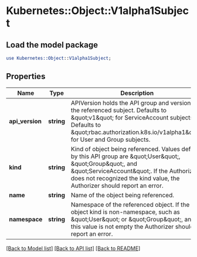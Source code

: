 # Kubernetes::Object::V1alpha1Subject

## Load the model package
```perl
use Kubernetes::Object::V1alpha1Subject;
```

## Properties
Name | Type | Description | Notes
------------ | ------------- | ------------- | -------------
**api_version** | **string** | APIVersion holds the API group and version of the referenced subject. Defaults to \&quot;v1\&quot; for ServiceAccount subjects. Defaults to \&quot;rbac.authorization.k8s.io/v1alpha1\&quot; for User and Group subjects. | [optional] 
**kind** | **string** | Kind of object being referenced. Values defined by this API group are \&quot;User\&quot;, \&quot;Group\&quot;, and \&quot;ServiceAccount\&quot;. If the Authorizer does not recognized the kind value, the Authorizer should report an error. | 
**name** | **string** | Name of the object being referenced. | 
**namespace** | **string** | Namespace of the referenced object.  If the object kind is non-namespace, such as \&quot;User\&quot; or \&quot;Group\&quot;, and this value is not empty the Authorizer should report an error. | [optional] 

[[Back to Model list]](../README.md#documentation-for-models) [[Back to API list]](../README.md#documentation-for-api-endpoints) [[Back to README]](../README.md)


